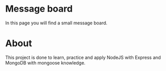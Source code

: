 # Message board

In this page you will find a small message board.

# About 

This project is done to learn, practice and apply NodeJS with Express and MongoDB with mongoose knowledge.